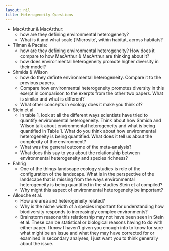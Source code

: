 ```yaml
---
layout: nil
title: Heterogeneity Questions
---
```

* MacArthur & MacArthur:
    * how are they defining environmental heterogeneity? 
    * What is it and what scale (‘Microsite’, within habitat, across habitats?
* Tilman & Pacala:
    * how are they defining environmental heterogeneity? How does it compare to how MacArthur & MacArthur are thinking about it?
    * how does environmental heterogeneity promote higher diversity in their model?
* Shmida & Wilson
    * how do they definte environmental heterogeneity. Compare it to the previous papers.
    * Compare how environmental heterogeneity promotes diversity in this exerpt in comparison to the exerpts from the other two papers. What is similar and what is different?
    * What other concepts in ecology does it make you think of?
* Stein et al
    * In table 1, look at all the different ways scientists have tried to quantify environmental heterogeneity. Think about how Shmida and Wilson talk about environmental heterogeneity and what is being quantified in Table 1. What do you think about how environmental heterogeneity is being quantified. What does it tell us about the complexity of the environment?
    * What was the general outcome of the meta-analysis?
    * What does this say to you about the relationship between environmental heterogeneity and species richness?
* Fahrig
    * One of the things landscape ecology studies is role of the configuration of the landscape. What is in the perspective of the landscape that is missing from the ways environmental heterogeneity is being quantified in the studies Stein et al compiled?
    * Why might this aspect of environmental heterogeneity be important?
* Allouche et al.
    * How are area and heterogeneity related?
    * Why is the niche width of a species important for understanding how biodiversity responds to increasingly complex environments?
    * Brainstorm reasons this relationship may not have been seen in Stein et al. These can be statistical or biological reasons having to do with either paper. I know I haven’t given you enough info to know for sure what might be an issue and what they may have corrected for or examined in secondary analyses, I just want you to think generally about the issue.
